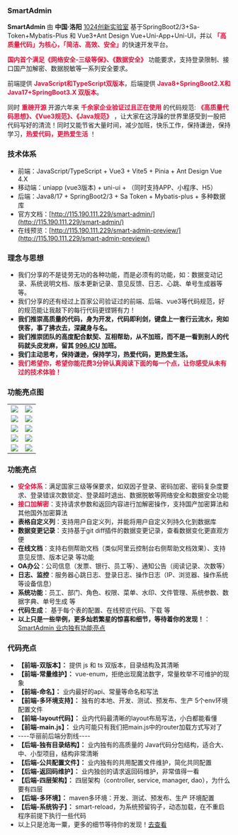 ### **SmartAdmin**

**SmartAdmin** 由 **中国·洛阳** [1024创新实验室](https://www.1024lab.net/) 基于SpringBoot2/3+Sa-Token+Mybatis-Plus 和 Vue3+Ant Design Vue+Uni-App+Uni-UI，并以 <font color="#DC143C">**「高质量代码」为核心，「简洁、高效、安全」**</font>的快速开发平台。

**<font color="#DC143C">国内首个满足《网络安全-三级等保》、《数据安全》</font>** 功能要求，支持登录限制、接口国产加解密、数据脱敏等一系列安全要求。

前端提供 **<font color="#DC143C">JavaScript和TypeScript双版本</font>**，后端提供 **<font color="#DC143C">Java8+SpringBoot2.X和Java17+SpringBoot3.X 双版本</font>**。

同时 **<font color="#DC143C">重磅开源</font>** 开源六年来 **<font color="#DC143C">千余家企业验证过且正在使用</font>** 的代码规范: **<font color="#DC143C">《高质量代码思想》、《Vue3规范》、《Java规范》</font>** ，让大家在这浮躁的世界里感受到一股把代码写好的清流！同时又能节省大量时间，减少加班，快乐工作，保持谦逊，保持学习，**<font color="#DC143C">热爱代码，更热爱生活</font>** ！
### **技术体系**

- 前端：JavaScript/TypeScript + Vue3 + Vite5 + Pinia + Ant Design Vue 4.X
- 移动端：uniapp (vue3版本) + uni-ui + （同时支持APP、小程序、H5）
- 后端：Java8/17 + SpringBoot2/3 + Sa Token + Mybatis-plus + 多种数据库
- 官方文档：[http://115.190.111.229/smart-admin/](http://115.190.111.229/smart-admin/)
- 在线预览：[http://115.190.111.229/smart-admin-preview/](http://115.190.111.229/smart-admin-preview/)
### **理念与思想**

- 我们分享的不是徒劳无功的各种功能，而是必须有的功能，如：数据变动记录、系统说明文档、版本更新记录、意见反馈、日志、心跳、单号生成器等等。
- 我们分享的还有经过上百家公司验证过的前端、后端、vue3等代码规范，好的规范能让我敲下的每行代码更铿锵有力！
- **我们推崇高质量的代码，身为开发，代码即利剑，键盘上一套行云流水，宛如侠客，事了拂衣去，深藏身与名。**
- **我们推崇团队的高度配合默契、互相帮助，从不加班，而不是一看到别人的代码就头皮发麻，留其 [996.ICU](https://baike.baidu.com/item/996.ICU) 加班。**
- **我们主动思考，保持谦逊，保持学习，热爱代码，更热爱生活。**
- **<font color="#DC143C">我们希望你，希望你能花费3分钟认真阅读下面的每一个点，让你感受从未有过的技术体验！</font>**

### **功能亮点图**

<table>
<tr>
  <td><img src="https://img.smartadmin.1024lab.net/smart-admin-v3/login/login-bg.png"/></td>
  <td><img src="https://img.smartadmin.1024lab.net/smart-admin-v3/cut/home.png"/></td>
</tr>
<tr>
  <td><img src="https://img.smartadmin.1024lab.net/smart-admin-v3/login/login-fail-log.png"/></td>
  <td><img src="https://img.smartadmin.1024lab.net/smart-admin-v3/cut/doc.png"/></td>
</tr>
<tr>
  <td><img src="https://img.smartadmin.1024lab.net/smart-admin-v3/cut/code.png"/></td>
  <td><img src="https://img.smartadmin.1024lab.net/smart-admin-v3/cut/git-diff.png"/></td>
</tr>
<tr>
  <td><img src="https://img.smartadmin.1024lab.net/smart-app/app1.png"/></td>
  <td><img src="https://img.smartadmin.1024lab.net/smart-app/app2.png"/></td>
</tr>
<tr>
  <td><img src="https://img.smartadmin.1024lab.net/smart-admin-v3/cut/front.png"/></td>
  <td><img src="https://img.smartadmin.1024lab.net/smart-admin-v3/cut/back.png"/></td>
</tr>
</table>

### **功能亮点**

- **<font color="#DC143C">安全体系</font>**：满足国家三级等保要求，如双因子登录、密码加密、密码复杂度要求、登录错误次数锁定、登录超时退出、数据脱敏等网络安全和数据安全功能
- **<font color="#DC143C">接口加解密</font>**：支持请求参数和返回内容进行加解密操作，支持国产加密算法和其他国外加密算法
- **表格自定义列**：支持用户自定义列，并能将用户自定义列持久化到数据库
- **数据变更记录**：支持基于git diff插件的数据变更记录，查看数据变化更直观方便
- **在线文档**：支持右侧帮助文档（类似阿里云控制台右侧帮助文档效果）、支持意见反馈、版本记录 等功能
- **OA办公**：公司信息（发票、银行、员工等）、通知公告（阅读记录、次数等）
- **日志、监控**：服务器心跳日志、登录日志、操作日志（IP、浏览器、操作系统等设备信息）
- **系统功能**：员工、部门、角色、权限、菜单、水印、文件管理、系统参数、数据字典、单号生成 等
- **代码生成**： 基于每个表的配置、在线预览代码、下载 等
- **以上只是一些举例，更多灿若繁星的惊喜和细节，等待着你的发现！**：[SmartAdmin 业内独有功能亮点](https://smartadmin.vip)


### **代码亮点**

- **【前端-双版本】：** 提供 js 和 ts 双版本，目录结构及其清晰
- **【前端-常量维护】：** vue-enum，拒绝出现魔法数字，常量枚举不可维护的现象
- **【前端-命名】：** 业内最好的api、常量等命名和写法
- **【前端-多环境支持】：** 独有的本地、开发、测试、预发布、生产 5个env环境配置文件
- **【前端-layout代码】：** 业内代码最清晰的layout布局写法，小白都能看懂
- **【前端-main.js】：** 业内可能只有我们把main.js中的router加载方式写对了
- ----华丽前后端分割线----
- **【后端-独有目录结构】：** 业内独有的高质量的 Java代码分包结构，适合大、中、小型项目，结构非常清晰
- **【后端-公共配置文件】：** 业内独有的共用配置文件维护，简化共同配置
- **【后端-返回码维护】：** 业内独创的请求返回码维护，非常值得一看
- **【后端-四层架构】：** 四层架构（controller, service, manager, dao），为什么要有四层
- **【后端-多环境】：** maven多环境：开发、测试、预发布、生产 环境配置
- **【后端-系统钩子】：** smart-reload，为系统预留钩子，动态加载，在不重启程序前提下执行一些代码
- 以上只是沧海一粟，更多的细节等待你的发现！[去查看](https://smartadmin.vip)
